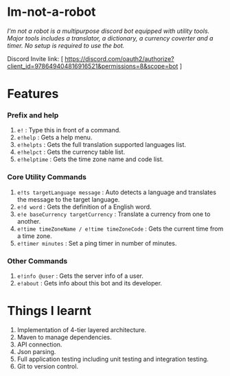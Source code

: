 # Im-not-a-robot

*I'm not a robot is a multipurpose discord bot equipped with utility tools. Major tools includes a translator, a dictionary, a currency coverter and a timer. No setup is required to use the bot.*

Discord Invite link: [ https://discord.com/oauth2/authorize?client_id=978649404816916521&permissions=8&scope=bot ]

# Features
### Prefix and help
1. ``e!`` : Type this in front of a command.
2. ``e!help`` : Gets a help menu.
3. ``e!helpts`` : Gets the full translation supported languages list.
4. ``e!helpct`` : Gets the currency table list.
5. ``e!helptime`` : Gets the time zone name and code list.

### Core Utility Commands
1. ``e!ts targetLanguage message`` : Auto detects a language and translates the message to the target language.
2. ``e!d word`` : Gets the definition of a English word.
3. ``e!e baseCurrency targetCurrency`` : Translate a currency from one to another.
4. ``e!time timeZoneName / e!time timeZoneCode`` : Gets the current time from a time zone.
5. ``e!timer minutes`` : Set a ping timer in number of minutes.

### Other Commands
1. ``e!info @user`` : Gets the server info of a user.
2. ``e!about`` : Gets info about this bot and its developer.

# Things I learnt
1. Implementation of 4-tier layered architecture.
2. Maven to manage dependencies.
3. API connection.
4. Json parsing. 
5. Full application testing including unit testing and integration testing. 
6. Git to version control. 
